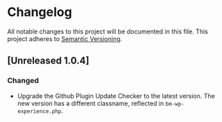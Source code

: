 # Changelog

All notable changes to this project will be documented in this file. This project adheres to [Semantic Versioning](https://semver.org/spec/v2.0.0.html).

## [Unreleased 1.0.4]

### Changed
- Upgrade the Github Plugin Update Checker to the latest version. The new version has a different classname, reflected in `bm-wp-experience.php`.

